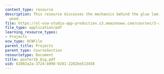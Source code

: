 ```yaml
---
content_type: resource
description: This resource discusses the mechanics behind the glue laminated (glulam)
  wood.
file: https://ol-ocw-studio-app-production.s3.amazonaws.com/courses/3-a26-freshman-seminar-the-nature-of-engineering-fall-2005/62882a2a3724b09892812282be513458_poster1b_big.pdf
file_type: application/pdf
learning_resource_types:
- Projects
ocw_type: OCWFile
parent_title: Projects
parent_type: CourseSection
resourcetype: Document
title: poster1b_big.pdf
uid: 62882a2a-3724-b098-9281-2282be513458
---
```

